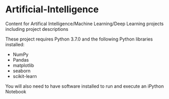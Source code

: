 # Artificial-Intelligence

Content for Artifical Intelligence/Machine Learning/Deep Learning projects including project descriptions

These project requires Python 3.7.0 and the following Python libraries installed:

* NumPy
* Pandas
* matplotlib
* seaborn
* scikit-learn

You will also need to have software installed to run and execute an iPython Notebook

